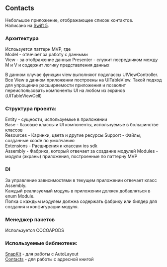 ## Contacts

Небольшое приложение, отображающее список контактов.  
Написано на [Swift 5](https://swift.org).

### Архитектура

Испоьзуется паттерн MVP, где  
Model - отвечает за работу с данными  
View - за отображение данных
Presenter - служит посредником между M и V и содержит логику представления данных

В данном случае функции view выполняют подклассы UIViewController. Все View в данном приложении построены на UITableView. Такой подход для упрощение расширяемости приложения и позволит переиспользовать компоненты UI на любом из экранов (UITableViewCell)

### Структура проекта:  
Entity - сущности, используемые в приложении  
Base - базовые классы и UI компоненты, используемые в большинстве классов  
Resources - Каринки, цвета и другие ресурсы
Support - Файлы, созданные xcode по умолчанию  
Extensions - Расширения к классам ios sdk  
Assembly - Фабрика, который отвечает за создание модулей
Modules - модули (экраны) приложения, построенные по паттерну MVP

 ### DI  

За управление зависимостями в текущем приложении отвечает класс Assembly.  
Каждый реализуемый модуль в приложении должен добавляться в enum Module.  
Попка с каждым модулем должна содержать фабрику или билдер для создания и конфигурации модуля.

 ### Менеджер пакетов

 Используется COCOAPODS

 ### Используемые библиотеки:

[SnapKit](https://github.com/SnapKit/SnapKit) - для работы с AutoLayout  
[Contacts](https://developer.apple.com/documentation/contacts) - для работы с адресной книгой  
